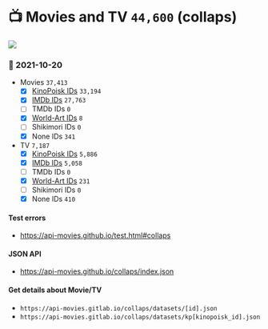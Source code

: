 # :tv: Movies and TV `44,600` (collaps)

<a href="https://API-Movies.github.io"><img src="https://API-Movies.github.io/banner.png?cache"></a>

### :date: 2021-10-20
- Movies `37,413`
  - [x] <a href="https://API-Movies.github.io/collaps/movie_kinopoisk_ids.json">KinoPoisk IDs</a> `33,194`
  - [x] <a href="https://API-Movies.github.io/collaps/movie_imdb_ids.json">IMDb IDs</a> `27,763`
  - [ ] TMDb IDs `0`
  - [x] <a href="https://API-Movies.github.io/collaps/movie_world_art_ids.json">World-Art IDs</a> `8`
  - [ ] Shikimori IDs `0`
  - [x] None IDs `341`
- TV `7,187`
  - [x] <a href="https://API-Movies.github.io/collaps/tv_kinopoisk_ids.json">KinoPoisk IDs</a> `5,886`
  - [x] <a href="https://API-Movies.github.io/collaps/tv_imdb_ids.json">IMDb IDs</a> `5,058`
  - [ ] TMDb IDs `0`
  - [x] <a href="https://API-Movies.github.io/collaps/tv_world_art_ids.json">World-Art IDs</a> `231`
  - [ ] Shikimori IDs `0`
  - [x] None IDs `410`
#### Test errors
- <a href='https://api-movies.github.io/test.html#collaps'>https://api-movies.github.io/test.html#collaps</a>
#### JSON API
- <a href='https://api-movies.github.io/collaps/index.json'>https://api-movies.github.io/collaps/index.json</a>
#### Get details about Movie/TV
- `https://api-movies.gitlab.io/collaps/datasets/[id].json`
- `https://api-movies.gitlab.io/collaps/datasets/kp[kinopoisk_id].json`
